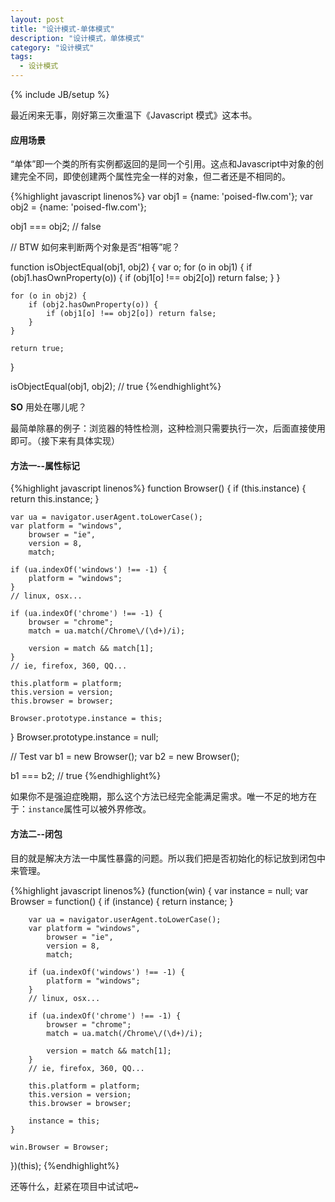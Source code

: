 ```yaml
---
layout: post
title: "设计模式-单体模式"
description: "设计模式，单体模式"
category: "设计模式"
tags: 
  - 设计模式
---
```

{% include JB/setup %}

最近闲来无事，刚好第三次重温下《Javascript 模式》这本书。

#### 应用场景

“单体”即一个类的所有实例都返回的是同一个引用。这点和Javascript中对象的创建完全不同，即使创建两个属性完全一样的对象，但二者还是不相同的。

{%highlight javascript linenos%}
var obj1 = {name: 'poised-flw.com'};
var obj2 = {name: 'poised-flw.com'};

obj1 === obj2; // false

// BTW 如何来判断两个对象是否“相等”呢？

function isObjectEqual(obj1, obj2) {
    var o;
    for (o in obj1) {
        if (obj1.hasOwnProperty(o)) {
            if (obj1[o] !== obj2[o]) return false;
        }
    }

    for (o in obj2) {
        if (obj2.hasOwnProperty(o)) {
            if (obj1[o] !== obj2[o]) return false;
        }
    }

    return true;
}

isObjectEqual(obj1, obj2); // true
{%endhighlight%}
<!--more-->

__SO__ 用处在哪儿呢？

最简单除暴的例子：浏览器的特性检测，这种检测只需要执行一次，后面直接使用即可。（接下来有具体实现）

#### 方法一--属性标记

{%highlight javascript linenos%}
function Browser() {
    if (this.instance) {
        return this.instance;
    }

    var ua = navigator.userAgent.toLowerCase();
    var platform = "windows",
        browser = "ie",
        version = 8,
        match;

    if (ua.indexOf('windows') !== -1) {
        platform = "windows";
    }
    // linux, osx...

    if (ua.indexOf('chrome') !== -1) {
        browser = "chrome";
        match = ua.match(/Chrome\/(\d+)/i);

        version = match && match[1];
    }
    // ie, firefox, 360, QQ...
    
    this.platform = platform;
    this.version = version;
    this.browser = browser;

    Browser.prototype.instance = this;
}
Browser.prototype.instance = null;

// Test
var b1 = new Browser();
var b2 = new Browser();

b1 === b2; // true
{%endhighlight%}

如果你不是强迫症晚期，那么这个方法已经完全能满足需求。唯一不足的地方在于：`instance`属性可以被外界修改。

#### 方法二--闭包

目的就是解决方法一中属性暴露的问题。所以我们把是否初始化的标记放到闭包中来管理。

{%highlight javascript linenos%}
(function(win) {
    var instance = null;
    var Browser = function() {
        if (instance) {
            return instance;
        }

        var ua = navigator.userAgent.toLowerCase();
        var platform = "windows",
            browser = "ie",
            version = 8,
            match;

        if (ua.indexOf('windows') !== -1) {
            platform = "windows";
        }
        // linux, osx...

        if (ua.indexOf('chrome') !== -1) {
            browser = "chrome";
            match = ua.match(/Chrome\/(\d+)/i);

            version = match && match[1];
        }
        // ie, firefox, 360, QQ...
        
        this.platform = platform;
        this.version = version;
        this.browser = browser;

        instance = this;
    }

    win.Browser = Browser;
})(this);
{%endhighlight%}

还等什么，赶紧在项目中试试吧~
